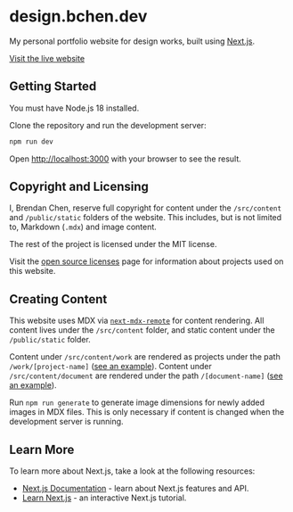 # design.bchen.dev

My personal portfolio website for design works, built using [Next.js](https://nextjs.org/).

[Visit the live website](https://design.bchen.dev)

## Getting Started

You must have Node.js 18 installed.

Clone the repository and run the development server:

```bash
npm run dev
```

Open [http://localhost:3000](http://localhost:3000) with your browser to see the result.

## Copyright and Licensing

I, Brendan Chen, reserve full copyright for content under the `/src/content` and `/public/static` folders of the website. This includes, but is not limited to, Markdown (`.mdx`) and image content.

The rest of the project is licensed under the MIT license.

Visit the [open source licenses](https://design.bchen.dev/open-source-licenses) page for information about projects used on this website.

## Creating Content

This website uses MDX via [`next-mdx-remote`](https://github.com/hashicorp/next-mdx-remote) for content rendering. All content lives under the `/src/content` folder, and static content under the `/public/static` folder.

Content under `/src/content/work` are rendered as projects under the path `/work/[project-name]` ([see an example](https://design.bchen.dev/work/cmes-admin-panel)). Content under `/src/content/document` are rendered under the path `/[document-name]` ([see an example](https://design.bchen.dev/privacy)).

Run `npm run generate` to generate image dimensions for newly added images in MDX files. This is only necessary if content is changed when the development server is running.

## Learn More

To learn more about Next.js, take a look at the following resources:

- [Next.js Documentation](https://nextjs.org/docs) - learn about Next.js features and API.
- [Learn Next.js](https://nextjs.org/learn) - an interactive Next.js tutorial.